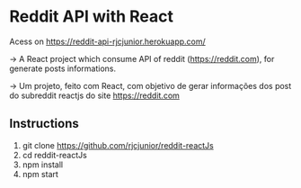 # Reddit API with React
  
  Acess on https://reddit-api-rjcjunior.herokuapp.com/
    
  -> A React project which consume API of reddit (https://reddit.com), for generate posts informations.  
  
  -> Um projeto, feito com React, com objetivo de gerar informações dos post do subreddit reactjs do site https://reddit.com
  
 ## Instructions
 
 1. git clone https://github.com/rjcjunior/reddit-reactJs
 2. cd reddit-reactJs
 3. npm install
 4. npm start

